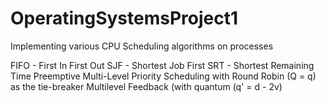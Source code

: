 # OperatingSystemsProject1
Implementing various CPU Scheduling algorithms on processes

FIFO - First In First Out
SJF - Shortest Job First
SRT - Shortest Remaining Time
Preemptive Multi-Level Priority Scheduling with Round Robin (Q = q) as the tie-breaker
Multilevel Feedback (with quantum (q' = d - 2v)
